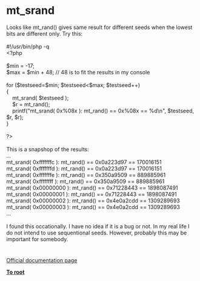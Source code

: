 # mt_srand




<div class="phpcode"><span class="html">
Looks like mt_rand() gives same result for different seeds when the lowest bits are different only. Try this:<br><br>#!/usr/bin/php -q<br><span class="default">&lt;?php<br><br>$min </span><span class="keyword">= -</span><span class="default">17</span><span class="keyword">;<br></span><span class="default">$max </span><span class="keyword">= </span><span class="default">$min </span><span class="keyword">+ </span><span class="default">48</span><span class="keyword">; </span><span class="comment">// 48 is to fit the results in my console<br><br></span><span class="keyword">for (</span><span class="default">$testseed</span><span class="keyword">=</span><span class="default">$min</span><span class="keyword">; </span><span class="default">$testseed</span><span class="keyword">&lt;</span><span class="default">$max</span><span class="keyword">; </span><span class="default">$testseed</span><span class="keyword">++)<br>{<br>&#xA0; &#xA0; </span><span class="default">mt_srand</span><span class="keyword">( </span><span class="default">$testseed </span><span class="keyword">);<br>&#xA0; &#xA0; </span><span class="default">$r </span><span class="keyword">= </span><span class="default">mt_rand</span><span class="keyword">();<br>&#xA0; &#xA0; </span><span class="default">printf</span><span class="keyword">(</span><span class="string">&quot;mt_srand( 0x%08x ): mt_rand() == 0x%08x == %d\n&quot;</span><span class="keyword">, </span><span class="default">$testseed</span><span class="keyword">, </span><span class="default">$r</span><span class="keyword">, </span><span class="default">$r</span><span class="keyword">);<br>}<br><br></span><span class="default">?&gt;<br></span><br>This is a snapshop of the results:<br>...<br>mt_srand( 0xfffffffc ): mt_rand() == 0x0a223d97 == 170016151<br>mt_srand( 0xfffffffd ): mt_rand() == 0x0a223d97 == 170016151<br>mt_srand( 0xfffffffe ): mt_rand() == 0x350a9509 == 889885961<br>mt_srand( 0xffffffff ): mt_rand() == 0x350a9509 == 889885961<br>mt_srand( 0x00000000 ): mt_rand() == 0x71228443 == 1898087491<br>mt_srand( 0x00000001 ): mt_rand() == 0x71228443 == 1898087491<br>mt_srand( 0x00000002 ): mt_rand() == 0x4e0a2cdd == 1309289693<br>mt_srand( 0x00000003 ): mt_rand() == 0x4e0a2cdd == 1309289693<br>...<br><br>I found this occationally. I have no idea if it is a bug or not. In my real life I do not intend to use sequentional seeds. However, probably this may be important for somebody.</span>
</div>
  

#

[Official documentation page](https://www.php.net/manual/en/function.mt-srand.php)

**[To root](/README.md)**